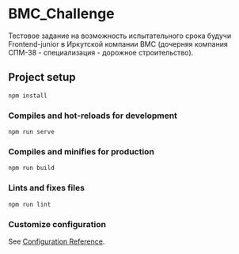 # BMC_Challenge

Тестовое задание на возможность испытательного срока будучи Frontend-junior в Иркутской компании BMC (дочерняя компания СПМ-38 - специализация - дорожное строительство).

## Project setup
```
npm install
```

### Compiles and hot-reloads for development
```
npm run serve
```

### Compiles and minifies for production
```
npm run build
```

### Lints and fixes files
```
npm run lint
```

### Customize configuration
See [Configuration Reference](https://cli.vuejs.org/config/).
